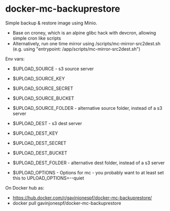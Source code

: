 # docker-mc-backuprestore

Simple backup & restore image using Minio.

- Base on croney, which is an alpine glibc hack with devcron, allowing simple cron like scripts
- Alternatively, run one time mirror using /scripts/mc-mirror-src2dest.sh (e.g. using "entrypoint: /app/scripts/mc-mirror-src2dest.sh")

Env vars:

- $UPLOAD_SOURCE - s3 source server 
- $UPLOAD_SOURCE_KEY
- $UPLOAD_SOURCE_SECRET
- $UPLOAD_SOURCE_BUCKET

- $UPLOAD_SOURCE_FOLDER - alternative source folder, instead of a s3 server

- $UPLOAD_DEST - s3 dest server
- $UPLOAD_DEST_KEY
- $UPLOAD_DEST_SECRET
- $UPLOAD_DEST_BUCKET

- $UPLOAD_DEST_FOLDER - alternative dest folder, instead of a s3 server

- $UPLOAD_OPTIONS - Options for mc - you probably want to at least set this to UPLOAD_OPTIONS=--quiet

On Docker hub as:
- https://hub.docker.com/r/gavinjonespf/docker-mc-backuprestore/
- docker pull gavinjonespf/docker-mc-backuprestore